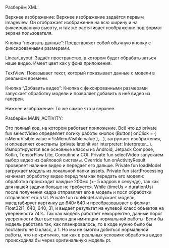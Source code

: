 Разберём XML:

Верхнее изображение:
Верхнее изображение задаётся первым Imageview. Он отображает изображение на всю ширину и на фиксированную высоту, и так же растягивает изображение под формат экрана пользователя.

Кнопка “показать данные”:
Представляет собой обычную кнопку с фиксированными размерами.

LinearLayout:
Задаёт пространство, в котором будет обрабатываться наше видео. Имеет цвет как у фона приложения. 

TextView:
Показывает текст, который показывает данные с модели в реальном времени. 

Кнопка “Добавить видео”:
Кнопка с фиксированными размерами запускает обработку модели и позволяет добавить в неё видео из галереи. 

Нижнее изображение:
То же самое что и верхнее.

Разберём MAIN_ACTIVITY:

Это полный код, на котором работает приложение. Всё что до private fun selectVideo определяет логику работы кнопок (Button( onClick = { isMenuVisible.value = !isMenuVisible.value },…), загружает изображения, и определяет константы (private lateinit var interpreter: Interpreter…). Импортируются все основные классы из Android, Jetpack Compose, Kotlin, TensorFlow Lite, Coroutine и COI. 
Private fun selectVideo запускаем выбор видео из файловой системы. Override fun onActivityResult проверяет наличие видео и передаёт его дальше. Private fun loadModel загружает модель из локальной папки assets. Private fun startProcessing начинает обработку видео перед тем как передать его модели: обработка происходит каждые 200мс (+- 5 кадров в секунду), так как для нашей задачи больше не требуется. While (timeUs < durationUs) после получения кадра отправляет его в модель и посл обработки отправляет его в UI. Private fun runModel запускает модель, масштабирует картинку до 640×640 и преобразовывает в формат Float32[1, 640, 640, 3], и выдаёт результат на нулевой класс объектов на уверенности 74%. Так как модель работает некорректно, данный порог уверенности был выставлен для имитации нормальной работы. Если бы модель работала так, как планировалось, то в коде нужно было бы поставить не 0 класс, а 1. Но мы не смогли добиться нормальной работы, что не критично, так как в реальных условиях обработка видео происходила бы через оригинальную модель pt.
